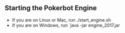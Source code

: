 
## Starting the Pokerbot Engine

- If you are on Linux or Mac, run ./start_engine.sh
- If you are on Windows, run `java -jar engine_2017.jar

